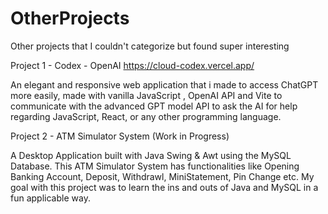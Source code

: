 # OtherProjects
Other projects that I couldn't categorize but found super interesting


Project 1 - Codex - OpenAI
https://cloud-codex.vercel.app/

An elegant and responsive web application that i made to access ChatGPT more easily, made with vanilla JavaScript , OpenAI API and Vite to communicate with the advanced GPT model API to ask the AI for help regarding JavaScript, React, or any other programming language.


Project 2 - ATM Simulator System (Work in Progress)

A Desktop Application built with Java Swing & Awt using the MySQL Database. This ATM Simulator System has functionalities like Opening Banking Account, Deposit, Withdrawl, MiniStatement, Pin Change etc. My goal with this project was to learn the ins and outs of Java and MySQL in a fun applicable way.
